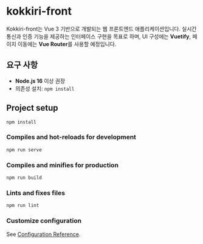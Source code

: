 # kokkiri-front

Kokkiri-front는 Vue 3 기반으로 개발되는 웹 프론트엔드 애플리케이션입니다. 실시간 통신과 인증 기능을 제공하는 인터페이스 구현을 목표로 하며, UI 구성에는 **Vuetify**, 페이지 이동에는 **Vue Router**를 사용할 예정입니다.

## 요구 사항
* **Node.js 16** 이상 권장
* 의존성 설치: `npm install`

## Project setup
```
npm install
```

### Compiles and hot-reloads for development
```
npm run serve
```

### Compiles and minifies for production
```
npm run build
```

### Lints and fixes files
```
npm run lint
```

### Customize configuration
See [Configuration Reference](https://cli.vuejs.org/config/).
